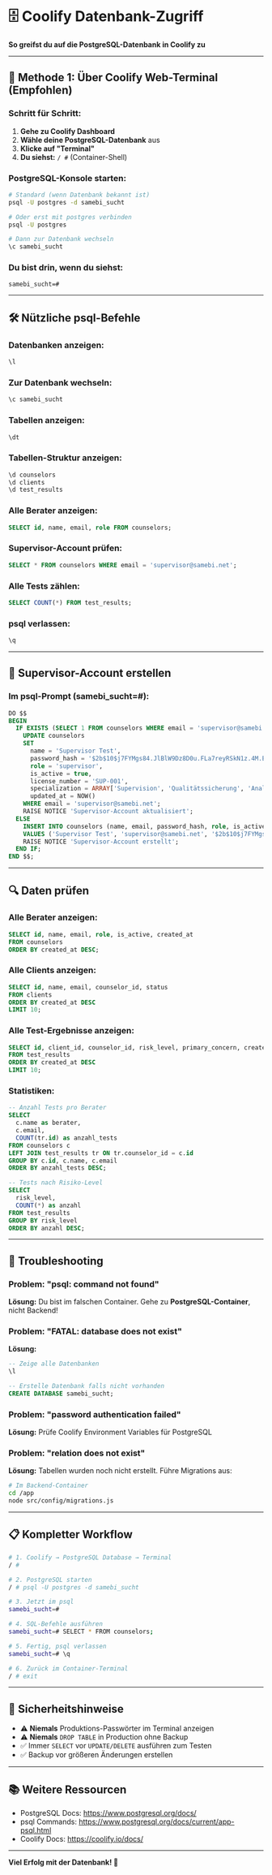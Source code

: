 # 🗄️ Coolify Datenbank-Zugriff

**So greifst du auf die PostgreSQL-Datenbank in Coolify zu**

---

## 🎯 Methode 1: Über Coolify Web-Terminal (Empfohlen)

### Schritt für Schritt:

1. **Gehe zu Coolify Dashboard**
2. **Wähle deine PostgreSQL-Datenbank** aus
3. **Klicke auf "Terminal"**
4. **Du siehst:** `/ #` (Container-Shell)

### PostgreSQL-Konsole starten:

```bash
# Standard (wenn Datenbank bekannt ist)
psql -U postgres -d samebi_sucht

# Oder erst mit postgres verbinden
psql -U postgres

# Dann zur Datenbank wechseln
\c samebi_sucht
```

### Du bist drin, wenn du siehst:
```
samebi_sucht=#
```

---

## 🛠️ Nützliche psql-Befehle

### Datenbanken anzeigen:
```sql
\l
```

### Zur Datenbank wechseln:
```sql
\c samebi_sucht
```

### Tabellen anzeigen:
```sql
\dt
```

### Tabellen-Struktur anzeigen:
```sql
\d counselors
\d clients
\d test_results
```

### Alle Berater anzeigen:
```sql
SELECT id, name, email, role FROM counselors;
```

### Supervisor-Account prüfen:
```sql
SELECT * FROM counselors WHERE email = 'supervisor@samebi.net';
```

### Alle Tests zählen:
```sql
SELECT COUNT(*) FROM test_results;
```

### psql verlassen:
```sql
\q
```

---

## 📝 Supervisor-Account erstellen

### Im psql-Prompt (samebi_sucht=#):

```sql
DO $$
BEGIN
  IF EXISTS (SELECT 1 FROM counselors WHERE email = 'supervisor@samebi.net') THEN
    UPDATE counselors 
    SET 
      name = 'Supervisor Test',
      password_hash = '$2b$10$j7FYMgs84.JlBlW9Dz8D0u.FLa7reyRSkN1z.4M.EvBl3yCBQ8rxm',
      role = 'supervisor',
      is_active = true,
      license_number = 'SUP-001',
      specialization = ARRAY['Supervision', 'Qualitätssicherung', 'Analytics'],
      updated_at = NOW()
    WHERE email = 'supervisor@samebi.net';
    RAISE NOTICE 'Supervisor-Account aktualisiert';
  ELSE
    INSERT INTO counselors (name, email, password_hash, role, is_active, license_number, specialization, created_at, updated_at)
    VALUES ('Supervisor Test', 'supervisor@samebi.net', '$2b$10$j7FYMgs84.JlBlW9Dz8D0u.FLa7reyRSkN1z.4M.EvBl3yCBQ8rxm', 'supervisor', true, 'SUP-001', ARRAY['Supervision', 'Qualitätssicherung', 'Analytics'], NOW(), NOW());
    RAISE NOTICE 'Supervisor-Account erstellt';
  END IF;
END $$;
```

---

## 🔍 Daten prüfen

### Alle Berater anzeigen:
```sql
SELECT id, name, email, role, is_active, created_at 
FROM counselors 
ORDER BY created_at DESC;
```

### Alle Clients anzeigen:
```sql
SELECT id, name, email, counselor_id, status 
FROM clients 
ORDER BY created_at DESC 
LIMIT 10;
```

### Alle Test-Ergebnisse anzeigen:
```sql
SELECT id, client_id, counselor_id, risk_level, primary_concern, created_at 
FROM test_results 
ORDER BY created_at DESC 
LIMIT 10;
```

### Statistiken:
```sql
-- Anzahl Tests pro Berater
SELECT 
  c.name as berater,
  c.email,
  COUNT(tr.id) as anzahl_tests
FROM counselors c
LEFT JOIN test_results tr ON tr.counselor_id = c.id
GROUP BY c.id, c.name, c.email
ORDER BY anzahl_tests DESC;

-- Tests nach Risiko-Level
SELECT 
  risk_level,
  COUNT(*) as anzahl
FROM test_results
GROUP BY risk_level
ORDER BY anzahl DESC;
```

---

## 🐛 Troubleshooting

### Problem: "psql: command not found"
**Lösung:** Du bist im falschen Container. Gehe zu **PostgreSQL-Container**, nicht Backend!

### Problem: "FATAL: database does not exist"
**Lösung:**
```sql
-- Zeige alle Datenbanken
\l

-- Erstelle Datenbank falls nicht vorhanden
CREATE DATABASE samebi_sucht;
```

### Problem: "password authentication failed"
**Lösung:** Prüfe Coolify Environment Variables für PostgreSQL

### Problem: "relation does not exist"
**Lösung:** Tabellen wurden noch nicht erstellt. Führe Migrations aus:
```bash
# Im Backend-Container
cd /app
node src/config/migrations.js
```

---

## 📋 Kompletter Workflow

```bash
# 1. Coolify → PostgreSQL Database → Terminal
/ #

# 2. PostgreSQL starten
/ # psql -U postgres -d samebi_sucht

# 3. Jetzt im psql
samebi_sucht=# 

# 4. SQL-Befehle ausführen
samebi_sucht=# SELECT * FROM counselors;

# 5. Fertig, psql verlassen
samebi_sucht=# \q

# 6. Zurück im Container-Terminal
/ # exit
```

---

## 🔐 Sicherheitshinweise

- ⚠️ **Niemals** Produktions-Passwörter im Terminal anzeigen
- ⚠️ **Niemals** `DROP TABLE` in Production ohne Backup
- ✅ Immer `SELECT` vor `UPDATE/DELETE` ausführen zum Testen
- ✅ Backup vor größeren Änderungen erstellen

---

## 📚 Weitere Ressourcen

- PostgreSQL Docs: https://www.postgresql.org/docs/
- psql Commands: https://www.postgresql.org/docs/current/app-psql.html
- Coolify Docs: https://coolify.io/docs/

---

**Viel Erfolg mit der Datenbank! 🎉**



